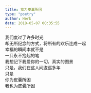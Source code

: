 ```yaml
---  
title: 我为皮囊所困  
type: "poetry"  
author: Herb  
date: 2018-05-07 00:35:55  
---  
```

我们度过了许多时光  
却无所纪念的方式，将所有的欢乐连成一起  
幸福的瞬间本就不是  
一只永不抬起的笔  
我想记下我爱你的一切，真实的图景  
只是，我们在这人间逡巡多年  
只是  
你为皮囊所困  
我也为皮囊所困